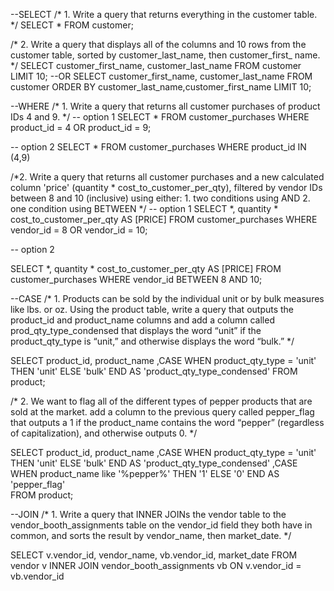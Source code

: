 --SELECT
/* 1. Write a query that returns everything in the customer table. */
SELECT * 
FROM customer;


/* 2. Write a query that displays all of the columns and 10 rows from the customer table, 
sorted by customer_last_name, then customer_first_ name. */
SELECT customer_first_name, customer_last_name 
FROM customer
LIMIT 10;
--OR
SELECT customer_first_name, customer_last_name 
FROM customer
ORDER BY customer_last_name,customer_first_name
LIMIT 10;

--WHERE
/* 1. Write a query that returns all customer purchases of product IDs 4 and 9. */
-- option 1
SELECT *
FROM customer_purchases
WHERE product_id = 4
OR product_id = 9;

-- option 2
SELECT * 
FROM customer_purchases
WHERE product_id IN (4,9)


/*2. Write a query that returns all customer purchases and a new calculated column 'price' (quantity * cost_to_customer_per_qty), 
filtered by vendor IDs between 8 and 10 (inclusive) using either:
	1.  two conditions using AND
	2.  one condition using BETWEEN
*/
-- option 1
SELECT *, quantity * cost_to_customer_per_qty AS [PRICE]
FROM customer_purchases
WHERE vendor_id = 8
OR    vendor_id = 10;

-- option 2

SELECT *, quantity * cost_to_customer_per_qty AS [PRICE]
FROM customer_purchases
WHERE vendor_id BETWEEN 8 AND 10;

--CASE
/* 1. Products can be sold by the individual unit or by bulk measures like lbs. or oz. 
Using the product table, write a query that outputs the product_id and product_name
columns and add a column called prod_qty_type_condensed that displays the word “unit” 
if the product_qty_type is “unit,” and otherwise displays the word “bulk.” */

SELECT product_id, product_name
,CASE WHEN product_qty_type = 'unit'
      THEN 'unit' 
      ELSE 'bulk' 
      END AS 'product_qty_type_condensed'
FROM product;



/* 2. We want to flag all of the different types of pepper products that are sold at the market. 
add a column to the previous query called pepper_flag that outputs a 1 if the product_name 
contains the word “pepper” (regardless of capitalization), and otherwise outputs 0. */

SELECT product_id, product_name
,CASE WHEN product_qty_type = 'unit'
      THEN 'unit' 
      ELSE 'bulk' 
      END AS 'product_qty_type_condensed'
,CASE WHEN product_name like '%pepper%'
      THEN '1'
      ELSE '0'
      END AS 'pepper_flag' 	  
FROM product;


--JOIN
/* 1. Write a query that INNER JOINs the vendor table to the vendor_booth_assignments table on the 
vendor_id field they both have in common, and sorts the result by vendor_name, then market_date. */

SELECT v.vendor_id, vendor_name, vb.vendor_id, market_date
FROM vendor v
INNER JOIN vendor_booth_assignments vb
     ON v.vendor_id = vb.vendor_id 

 


